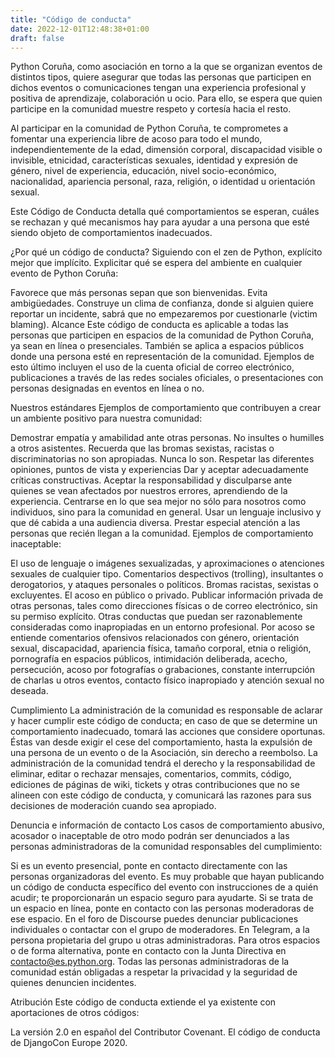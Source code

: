 ```yaml
---
title: "Código de conducta"
date: 2022-12-01T12:48:38+01:00
draft: false
---
```

Python Coruña, como asociación en torno a la que se organizan eventos de distintos tipos, quiere asegurar que todas las personas que participen en dichos eventos o comunicaciones tengan una experiencia profesional y positiva de aprendizaje, colaboración u ocio. Para ello, se espera que quien participe en la comunidad muestre respeto y cortesía hacia el resto.

Al participar en la comunidad de Python Coruña, te comprometes a fomentar una experiencia libre de acoso para todo el mundo, independientemente de la edad, dimensión corporal, discapacidad visible o invisible, etnicidad, características sexuales, identidad y expresión de género, nivel de experiencia, educación, nivel socio-económico, nacionalidad, apariencia personal, raza, religión, o identidad u orientación sexual.

Este Código de Conducta detalla qué comportamientos se esperan, cuáles se rechazan y qué mecanismos hay para ayudar a una persona que esté siendo objeto de comportamientos inadecuados.

¿Por qué un código de conducta?
Siguiendo con el zen de Python, explícito mejor que implícito. Explicitar qué se espera del ambiente en cualquier evento de Python Coruña:

Favorece que más personas sepan que son bienvenidas.
Evita ambigüedades.
Construye un clima de confianza, donde si alguien quiere reportar un incidente, sabrá que no empezaremos por cuestionarle (victim blaming).
Alcance
Este código de conducta es aplicable a todas las personas que participen en espacios de la comunidad de Python Coruña, ya sean en línea o presenciales. También se aplica a espacios públicos donde una persona esté en representación de la comunidad. Ejemplos de esto último incluyen el uso de la cuenta oficial de correo electrónico, publicaciones a través de las redes sociales oficiales, o presentaciones con personas designadas en eventos en línea o no.

Nuestros estándares
Ejemplos de comportamiento que contribuyen a crear un ambiente positivo para nuestra comunidad:

Demostrar empatía y amabilidad ante otras personas. No insultes o humilles a otros asistentes. Recuerda que las bromas sexistas, racistas o discriminatorias no son apropiadas. Nunca lo son.
Respetar las diferentes opiniones, puntos de vista y experiencias
Dar y aceptar adecuadamente críticas constructivas.
Aceptar la responsabilidad y disculparse ante quienes se vean afectados por nuestros errores, aprendiendo de la experiencia.
Centrarse en lo que sea mejor no sólo para nosotros como individuos, sino para la comunidad en general.
Usar un lenguaje inclusivo y que dé cabida a una audiencia diversa.
Prestar especial atención a las personas que recién llegan a la comunidad.
Ejemplos de comportamiento inaceptable:

El uso de lenguaje o imágenes sexualizadas, y aproximaciones o atenciones sexuales de cualquier tipo.
Comentarios despectivos (trolling), insultantes o derogatorios, y ataques personales o políticos.
Bromas racistas, sexistas o excluyentes.
El acoso en público o privado.
Publicar información privada de otras personas, tales como direcciones físicas o de correo electrónico, sin su permiso explícito.
Otras conductas que puedan ser razonablemente consideradas como inapropiadas en un entorno profesional.
Por acoso se entiende comentarios ofensivos relacionados con género, orientación sexual, discapacidad, apariencia física, tamaño corporal, etnia o religión, pornografía en espacios públicos, intimidación deliberada, acecho, persecución, acoso por fotografías o grabaciones, constante interrupción de charlas u otros eventos, contacto físico inapropiado y atención sexual no deseada.

Cumplimiento
La administración de la comunidad es responsable de aclarar y hacer cumplir este código de conducta; en caso de que se determine un comportamiento inadecuado, tomará las acciones que considere oportunas. Éstas van desde exigir el cese del comportamiento, hasta la expulsión de una persona de un evento o de la Asociación, sin derecho a reembolso. La administración de la comunidad tendrá el derecho y la responsabilidad de eliminar, editar o rechazar mensajes, comentarios, commits, código, ediciones de páginas de wiki, tickets y otras contribuciones que no se alineen con este código de conducta, y comunicará las razones para sus decisiones de moderación cuando sea apropiado.

Denuncia e información de contacto
Los casos de comportamiento abusivo, acosador o inaceptable de otro modo podrán ser denunciados a las personas administradoras de la comunidad responsables del cumplimiento:

Si es un evento presencial, ponte en contacto directamente con las personas organizadoras del evento. Es muy probable que hayan publicando un código de conducta específico del evento con instrucciones de a quién acudir; te proporcionarán un espacio seguro para ayudarte.
Si se trata de un espacio en línea, ponte en contacto con las personas moderadoras de ese espacio.
En el foro de Discourse puedes denunciar publicaciones individuales o contactar con el grupo de moderadores.
En Telegram, a la persona propietaria del grupo u otras administradoras.
Para otros espacios o de forma alternativa, ponte en contacto con la Junta Directiva en contacto@es.python.org.
Todas las personas administradoras de la comunidad están obligadas a respetar la privacidad y la seguridad de quienes denuncien incidentes.

Atribución
Este código de conducta extiende el ya existente con aportaciones de otros códigos:

La versión 2.0 en español del Contributor Covenant.
El código de conducta de DjangoCon Europe 2020.